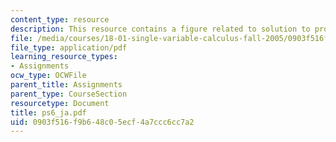 ```yaml
---
content_type: resource
description: This resource contains a figure related to solution to problem set 6.
file: /media/courses/18-01-single-variable-calculus-fall-2005/0903f516f9b648c05ecf4a7ccc6cc7a2_ps6_ja.pdf
file_type: application/pdf
learning_resource_types:
- Assignments
ocw_type: OCWFile
parent_title: Assignments
parent_type: CourseSection
resourcetype: Document
title: ps6_ja.pdf
uid: 0903f516-f9b6-48c0-5ecf-4a7ccc6cc7a2
---
```

